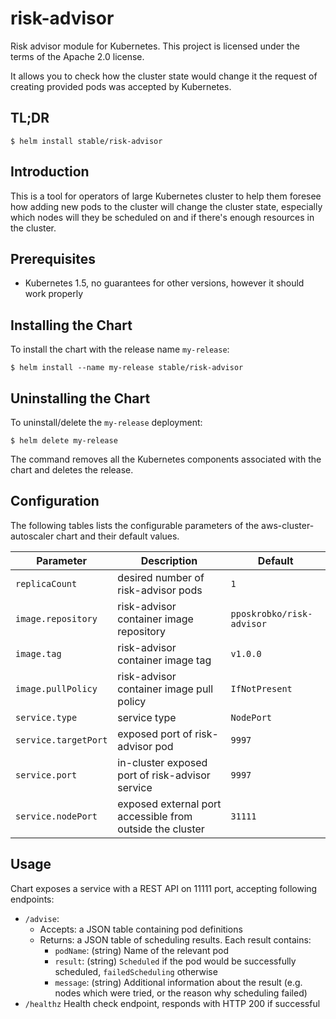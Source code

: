 # risk-advisor
Risk advisor module for Kubernetes. This project is licensed under the terms of the Apache 2.0 license.

It allows you to check how the cluster state would change it the request of creating provided pods was accepted by Kubernetes.

## TL;DR

```console
$ helm install stable/risk-advisor
```

## Introduction
This is a tool for operators of large Kubernetes cluster to help them foresee how adding new pods to the cluster will change the cluster state, especially which nodes will they be scheduled on and if there's enough resources in the cluster.

## Prerequisites
  - Kubernetes 1.5, no guarantees for other versions, however it should work properly

## Installing the Chart

To install the chart with the release name `my-release`:

```console
$ helm install --name my-release stable/risk-advisor
```

## Uninstalling the Chart

To uninstall/delete the `my-release` deployment:

```console
$ helm delete my-release
```

The command removes all the Kubernetes components associated with the chart and deletes the release.

## Configuration

The following tables lists the configurable parameters of the aws-cluster-autoscaler chart and their default values.

Parameter | Description | Default
--- | --- | ---
`replicaCount` | desired number of risk-advisor pods | `1`
`image.repository` | risk-advisor container image repository | `pposkrobko/risk-advisor`
`image.tag` | risk-advisor container image tag | `v1.0.0`
`image.pullPolicy` | risk-advisor container image pull policy | `IfNotPresent`
`service.type` | service type | `NodePort`
`service.targetPort` | exposed port of risk-advisor pod| `9997`
`service.port` | in-cluster exposed port of risk-advisor service | `9997`
`service.nodePort` | exposed external port accessible from outside the cluster | `31111`

## Usage

Chart exposes a service with a REST API on 11111 port, accepting following endpoints:
 * `/advise`:
     * Accepts: a JSON table containing pod definitions
     * Returns: a JSON table of scheduling results. Each result contains:
       	 * `podName`: (string) Name of the relevant pod
         * `result`: (string) `Scheduled` if the pod would be successfully scheduled, `failedScheduling` otherwise
         * `message`: (string) Additional information about the result (e.g. nodes which were tried, or the reason why scheduling failed)
 * `/healthz`  Health check endpoint, responds with HTTP 200 if successful


